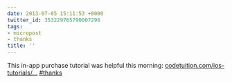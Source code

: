 ```yaml
---
date: 2013-07-05 15:11:53 +0000
twitter_id: 353229765790007296
tags:
- micropost
- thanks
title: ''
---
```


This in-app purchase tutorial was helpful this morning: [codetuition.com/ios-tutorials/…](http://www.codetuition.com/ios-tutorials/integrating-ios-app-with-in-app-purchase/) [#thanks](https://twitter.com/hashtag/thanks)
